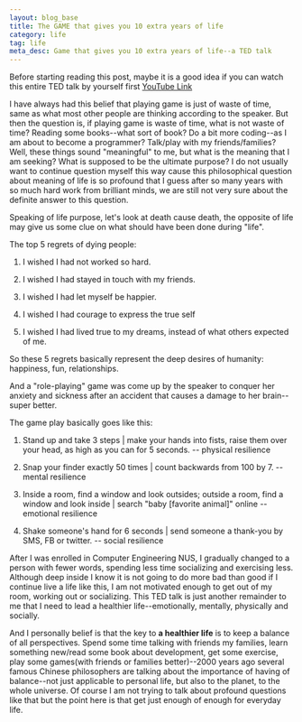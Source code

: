 ```yaml
---
layout: blog_base
title: The GAME that gives you 10 extra years of life
category: life
tag: life
meta_desc: Game that gives you 10 extra years of life--a TED talk
---
```

Before starting reading this post, maybe it is a good idea if you can watch this entire TED talk by yourself first [YouTube Link](https://www.youtube.com/watch?v=lfBpsV1Hwqs&list=PLAC463A2B6B2CEC7F)


I have always had this belief that playing game is just of waste of time, same as what most other people are thinking according to the speaker. But then the question is, if playing game is waste of time, what is not waste of time? Reading some books--what sort of book? Do a bit more coding--as I am about to become a programmer? Talk/play with my friends/families? Well, these things sound "meaningful" to me, but what is the meaning that I am seeking? What is supposed to be the ultimate purpose? I do not usually want to continue question  myself this way cause this philosophical question about meaning of life is so profound that I guess after so many years with so much hard work from brilliant minds, we are still not very sure about the definite answer to this question.

Speaking of life purpose, let's look at death cause death, the opposite of life may give us some clue on what should have been done during "life".

The top 5 regrets of dying people:

1. I wished I had not worked so hard.

2. I wished I had stayed in touch with my friends.

3. I wished I had let myself be happier.

4. I wished I had courage to express the true self

5. I wished I had lived true to my dreams, instead of what others expected of me.

So these 5 regrets basically represent the deep desires of humanity: happiness, fun, relationships.

And a "role-playing" game was come up by the speaker to conquer her anxiety and sickness after an accident that causes a damage to her brain--super better.

The game play basically goes like this:

1. Stand up and take 3 steps | make your hands into fists, raise them over your head, as high as you can for 5 seconds. -- physical resilience

2. Snap your finder exactly 50 times | count backwards from 100 by 7. -- mental resilience

3. Inside a room, find a window and look outsides; outside a room, find a window and look inside | search "baby [favorite animal]" online -- emotional resilience

4. Shake someone's hand for 6 seconds | send someone a thank-you by SMS, FB or twitter. -- social resilience

After I was enrolled in Computer Engineering NUS, I gradually changed to a person with fewer words, spending less time socializing and exercising less. Although deep inside I know it is not going to do more bad than good if I continue live a life like this, I am not motivated enough to get out of my room, working out or socializing. This TED talk is just another remainder to me that I need to lead a healthier life--emotionally, mentally, physically and socially.

And I personally belief is that the key to **a healthier life** is to keep a balance of all perspectives. Spend some time talking with friends my families, learn something new/read some book about development, get some exercise, play some games(with friends or families better)--2000 years ago several famous Chinese philosophers are talking about the importance of having of balance--not just applicable to personal life, but also to the planet, to the whole universe. Of course I am not trying to talk about profound questions like that but the point here is that get just enough of enough for everyday life.
